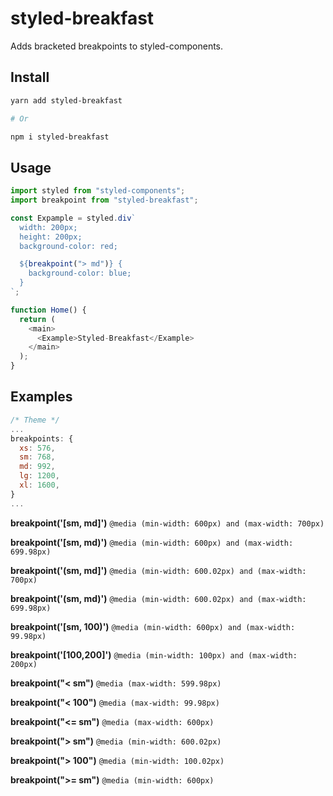 # styled-breakfast

Adds bracketed breakpoints to styled-components.

## Install

```bash
yarn add styled-breakfast

# Or

npm i styled-breakfast
```

## Usage

```javascript
import styled from "styled-components";
import breakpoint from "styled-breakfast";

const Expample = styled.div`
  width: 200px;
  height: 200px;
  background-color: red;

  ${breakpoint("> md")} {
    background-color: blue;
  }
`;

function Home() {
  return (
    <main>
      <Example>Styled-Breakfast</Example>
    </main>
  );
}
```

## Examples

```javascript
/* Theme */
...
breakpoints: {
  xs: 576,
  sm: 768,
  md: 992,
  lg: 1200,
  xl: 1600,
}
...
```

**breakpoint('[sm, md]')**
`@media (min-width: 600px) and (max-width: 700px)`

**breakpoint('[sm, md)')**
`@media (min-width: 600px) and (max-width: 699.98px)`

**breakpoint('(sm, md]')**
`@media (min-width: 600.02px) and (max-width: 700px)`

**breakpoint('(sm, md)')**
`@media (min-width: 600.02px) and (max-width: 699.98px)`

**breakpoint('[sm, 100)')**
`@media (min-width: 600px) and (max-width: 99.98px)`

**breakpoint('[100,200]')**
`@media (min-width: 100px) and (max-width: 200px)`

**breakpoint("< sm")**
`@media (max-width: 599.98px)`

**breakpoint("< 100")**
`@media (max-width: 99.98px)`

**breakpoint("<= sm")**
`@media (max-width: 600px)`

**breakpoint("> sm")**
`@media (min-width: 600.02px)`

**breakpoint("> 100")**
`@media (min-width: 100.02px)`

**breakpoint(">= sm")**
`@media (min-width: 600px)`

